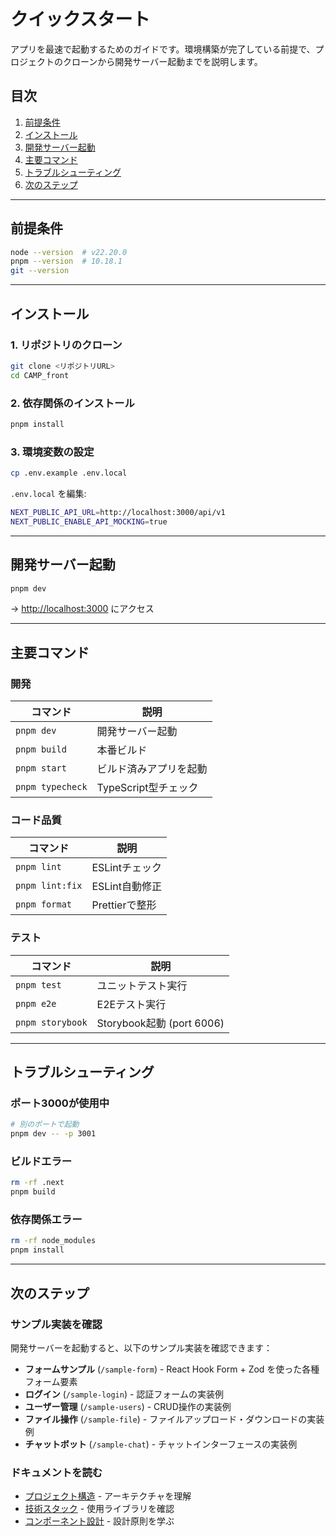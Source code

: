 # クイックスタート

アプリを最速で起動するためのガイドです。環境構築が完了している前提で、プロジェクトのクローンから開発サーバー起動までを説明します。

## 目次

1. [前提条件](#前提条件)
2. [インストール](#インストール)
3. [開発サーバー起動](#開発サーバー起動)
4. [主要コマンド](#主要コマンド)
5. [トラブルシューティング](#トラブルシューティング)
6. [次のステップ](#次のステップ)

---

## 前提条件

```bash
node --version  # v22.20.0
pnpm --version  # 10.18.1
git --version
```

---

## インストール

### 1. リポジトリのクローン

```bash
git clone <リポジトリURL>
cd CAMP_front
```

### 2. 依存関係のインストール

```bash
pnpm install
```

### 3. 環境変数の設定

```bash
cp .env.example .env.local
```

`.env.local` を編集:

```bash
NEXT_PUBLIC_API_URL=http://localhost:3000/api/v1
NEXT_PUBLIC_ENABLE_API_MOCKING=true
```

---

## 開発サーバー起動

```bash
pnpm dev
```

→ <http://localhost:3000> にアクセス

---

## 主要コマンド

### 開発

| コマンド | 説明 |
|---------|------|
| `pnpm dev` | 開発サーバー起動 |
| `pnpm build` | 本番ビルド |
| `pnpm start` | ビルド済みアプリを起動 |
| `pnpm typecheck` | TypeScript型チェック |

### コード品質

| コマンド | 説明 |
|---------|------|
| `pnpm lint` | ESLintチェック |
| `pnpm lint:fix` | ESLint自動修正 |
| `pnpm format` | Prettierで整形 |

### テスト

| コマンド | 説明 |
|---------|------|
| `pnpm test` | ユニットテスト実行 |
| `pnpm e2e` | E2Eテスト実行 |
| `pnpm storybook` | Storybook起動 (port 6006) |

---

## トラブルシューティング

### ポート3000が使用中

```bash
# 別のポートで起動
pnpm dev -- -p 3001
```

### ビルドエラー

```bash
rm -rf .next
pnpm build
```

### 依存関係エラー

```bash
rm -rf node_modules
pnpm install
```

---

## 次のステップ

### サンプル実装を確認

開発サーバーを起動すると、以下のサンプル実装を確認できます：

- **フォームサンプル** (`/sample-form`) - React Hook Form + Zod を使った各種フォーム要素
- **ログイン** (`/sample-login`) - 認証フォームの実装例
- **ユーザー管理** (`/sample-users`) - CRUD操作の実装例
- **ファイル操作** (`/sample-file`) - ファイルアップロード・ダウンロードの実装例
- **チャットボット** (`/sample-chat`) - チャットインターフェースの実装例

### ドキュメントを読む

- [プロジェクト構造](../02-architecture/01-project-structure.md) - アーキテクチャを理解
- [技術スタック](../03-core-concepts/01-tech-stack.md) - 使用ライブラリを確認
- [コンポーネント設計](../04-development/03-component-design.md) - 設計原則を学ぶ
